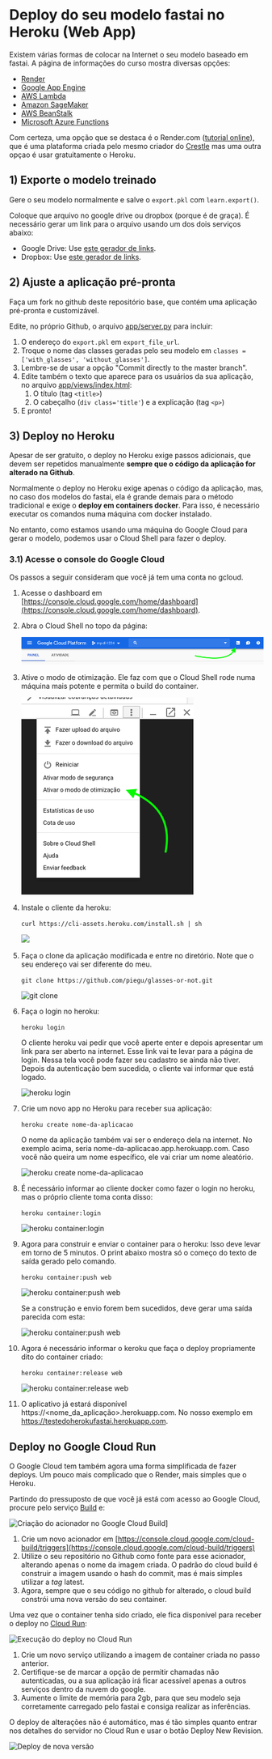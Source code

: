 # Deploy do seu modelo fastai no Heroku (Web App)

Existem várias formas de colocar na Internet o seu modelo baseado em fastai. A página de informações do curso mostra diversas opções:

* [Render](https://course.fast.ai/deployment_render.html)
* [Google App Engine](https://course.fast.ai/deployment_google_app_engine.html)
* [AWS Lambda](https://course.fast.ai/deployment_aws_lambda.html)
* [Amazon SageMaker](https://course.fast.ai/deployment_amzn_sagemaker.html)
* [AWS BeanStalk](https://course.fast.ai/deployment_aws_beanstalk.html)
* [Microsoft Azure Functions](https://course.fast.ai/deployment_azure_functions.html)

Com certeza, uma opção que se destaca é o Render.com ([tutorial online](https://course.fast.ai/deployment_render.html)), 
que é uma plataforma criada pelo mesmo criador do [Crestle](https://crestle.ai/) mas uma outra opçao é usar gratuitamente o Heroku.

## 1) Exporte o modelo treinado

Gere o seu modelo normalmente e salve o `export.pkl` com `learn.export()`.

Coloque que arquivo no google drive ou dropbox (porque é de graça). É necessário gerar um link para o arquivo usando um dos dois serviços abaixo:

- Google Drive: Use [este gerador de links](https://www.wonderplugin.com/online-tools/google-drive-direct-link-generator/).
- Dropbox: Use [este gerador de links](https://syncwithtech.blogspot.com/p/direct-download-link-generator.html).

## 2) Ajuste a aplicação pré-pronta

Faça um fork no github deste repositório base, que contém uma aplicação pré-pronta e customizável.

Edite, no próprio Github, o arquivo [app/server.py](https://github.com/piegu/glasses-or-not/blob/master/app/server.py) para incluir:

1. O endereço do `export.pkl` em `export_file_url`.
2. Troque o nome das classes geradas pelo seu modelo em `classes = ['with_glasses', 'without_glasses']`.
3. Lembre-se de usar a opção "Commit directly to the master branch".
4. Edite também o texto que aparece para os usuários da sua aplicação, no arquivo [app/views/index.html](https://github.com/piegu/glasses-or-not/blob/master/app/view/index.html):
    1. O título (tag `<title>`)
    2. O cabeçalho (`div class='title'`) e a explicação (tag `<p>`)
5. E pronto!

## 3) Deploy no Heroku

Apesar de ser gratuito, o deploy no Heroku exige passos adicionais, que devem ser repetidos manualmente **sempre que o código da aplicação for alterado na Github**.

Normalmente o deploy no Heroku exige apenas o código da aplicação, mas, no caso dos modelos do fastai, ela é grande demais para o método tradicional e exige o **deploy em containers docker**. Para isso, é necessário executar os comandos numa máquina com docker instalado.

No entanto, como estamos usando uma máquina do Google Cloud para gerar o modelo, podemos usar o Cloud Shell para fazer o deploy.

### 3.1) Acesse o console do Google Cloud

Os passos a seguir consideram que você já tem uma conta no gcloud.

1. Acesse o dashboard em [https://console.cloud.google.com/home/dashboard](https://console.cloud.google.com/home/dashboard).
2. Abra o Cloud Shell no topo da página:

    ![](Captura_de_Tela_2019-04-10_as_13-6bc61c51-8907-4603-9c7c-df9ac066361f.33.19.png)

3. Ative o modo de otimização. Ele faz com que o Cloud Shell rode numa máquina mais potente e permita o build do container.

    ![](Captura_de_Tela_2019-04-10_as_13-306f313f-7622-4f88-bf4c-e0aebf9eda2a.36.17.png)

4. Instale o cliente da heroku:

    `curl https://cli-assets.heroku.com/install.sh | sh`

    ![](Captura_de_Tela_2019-04-10_as_13-a8eda3de-1e0f-4b82-8a0f-ae3465294c22.41.42.png)

5. Faça o clone da aplicação modificada e entre no diretório.
    Note que o seu endereço vai ser diferente do meu.

    `git clone https://github.com/piegu/glasses-or-not.git`

    ![git clone](Untitled-7d38f5b9-7231-4dcc-80c0-c27d89432ddd.png)

6. Faça o login no heroku:

    `heroku login`
    
    O cliente heroku vai pedir que você aperte enter e depois apresentar um link para ser aberto na internet. Esse link vai te levar para a página de login. Nessa tela você pode fazer seu cadastro se ainda não tiver. Depois da autenticação bem sucedida, o cliente vai informar que está logado.

    ![heroku login](Untitled-03640a1d-0ff2-4a86-a18b-5f144d9b7b64.png)

7. Crie um novo app no Heroku para receber sua aplicação:

    `heroku create nome-da-aplicacao`

    O nome da aplicação também vai ser o endereço dela na internet. No exemplo acima, seria nome-da-aplicacao.app.herokuapp.com. Caso você não queira um nome específico, ele vai criar um nome aleatório.

    ![heroku create nome-da-aplicacao](Untitled-36588520-6e31-4263-928d-7e0fb45a7119.png)

8. É necessário informar ao cliente docker como fazer o login no heroku, mas o próprio cliente toma conta disso:

    `heroku container:login`

    ![heroku container:login](Untitled-7b6266a4-8d15-4417-83ea-3b60ee693a9f.png)

9. Agora para construir e enviar o container para o heroku:
Isso deve levar em torno de 5 minutos. O print abaixo mostra só o começo do texto de saída gerado pelo comando.

    `heroku container:push web`

    ![heroku container:push web](Untitled-c913a59c-f14b-4ab4-848a-233c0f038be4.png)

    Se a construção e envio forem bem sucedidos, deve gerar uma saída parecida com esta:

    ![heroku container:push web](Untitled-746949f5-f41b-432c-84e3-0f8e3f0435b3.png)

10. Agora é necessário informar o keroku que faça o deploy propriamente dito do container criado:

    `heroku container:release web`

    ![heroku container:release web](Untitled-022ee8e9-51b9-491b-a2fe-641c363ee8c5.png)

11. O aplicativo já estará disponível https://<nome_da_aplicação>.herokuapp.com. No nosso exemplo em https://testedoherokufastai.herokuapp.com.

## Deploy no Google Cloud Run

O Google Cloud tem também agora uma forma simplificada de fazer deploys. Um pouco mais complicado que o Render, mais simples que o Heroku.

Partindo do pressuposto de que você já está com acesso ao Google Cloud, procure pelo serviço [Build](https://console.cloud.google.com/cloud-build/builds) e:

![Criação do acionador no Google Cloud Build](01acionador.gif)]

1. Crie um novo acionador em [https://console.cloud.google.com/cloud-build/triggers](https://console.cloud.google.com/cloud-build/triggers)
2. Utilize o seu repositório no Github como fonte para esse acionador, alterando apenas o nome da imagem criada. O padrão do cloud build é construir a imagem usando o hash do commit, mas é mais simples utilizar a *tag* latest.
3. Agora, sempre que o seu código no github for alterado, o cloud build constrói uma nova versão do seu container.

Uma vez que o container tenha sido criado, ele fica disponível para receber o deploy no [Cloud Run](https://console.cloud.google.com/run):

![Execução do deploy no Cloud Run](02deploy.gif)

1. Crie um novo serviço utilizando a imagem de container criada no passo anterior.
2. Certifique-se de marcar a opção de permitir chamadas não autenticadas, ou a sua aplicação irá ficar acessível apenas a outros serviços dentro da nuvem do google.
3. Aumente o limite de memória para 2gb, para que seu modelo seja corretamente carregado pelo fastai e consiga realizar as inferências.

O deploy de alterações não é automático, mas é tão simples quanto entrar nos detalhes do servidor no Cloud Run e usar o botão Deploy New Revision.

![Deploy de nova versão](03versao.gif)
